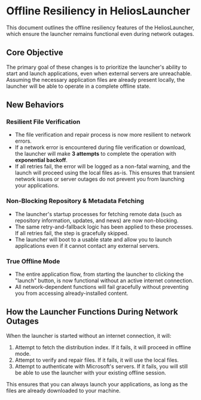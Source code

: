 # Offline Resiliency in HeliosLauncher

This document outlines the offline resiliency features of the HeliosLauncher, which ensure the launcher remains functional even during network outages.

## Core Objective

The primary goal of these changes is to prioritize the launcher's ability to start and launch applications, even when external servers are unreachable. Assuming the necessary application files are already present locally, the launcher will be able to operate in a complete offline state.

## New Behaviors

### Resilient File Verification

- The file verification and repair process is now more resilient to network errors.
- If a network error is encountered during file verification or download, the launcher will make **3 attempts** to complete the operation with **exponential backoff**.
- If all retries fail, the error will be logged as a non-fatal warning, and the launch will proceed using the local files as-is. This ensures that transient network issues or server outages do not prevent you from launching your applications.

### Non-Blocking Repository & Metadata Fetching

- The launcher's startup processes for fetching remote data (such as repository information, updates, and news) are now non-blocking.
- The same retry-and-fallback logic has been applied to these processes. If all retries fail, the step is gracefully skipped.
- The launcher will boot to a usable state and allow you to launch applications even if it cannot contact any external servers.

### True Offline Mode

- The entire application flow, from starting the launcher to clicking the "launch" button, is now functional without an active internet connection.
- All network-dependent functions will fail gracefully without preventing you from accessing already-installed content.

## How the Launcher Functions During Network Outages

When the launcher is started without an internet connection, it will:

1.  Attempt to fetch the distribution index. If it fails, it will proceed in offline mode.
2.  Attempt to verify and repair files. If it fails, it will use the local files.
3.  Attempt to authenticate with Microsoft's servers. If it fails, you will still be able to use the launcher with your existing offline session.

This ensures that you can always launch your applications, as long as the files are already downloaded to your machine.
